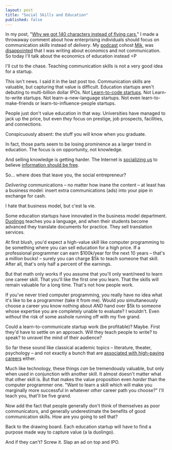 ```yaml
---
layout: post
title: "Social Skills and Education"
published: false
---
```


In my post, "[Why we got 140 characters instead of flying cars][flying cars]," I made a throwaway comment about how enterprising individuals should focus on communication *skills* instead of *delivery*. My [podcast][bizvsdev] cohost [Mik][mik], was [disappointed][miks post] that I was writing about economics and not communication. So today I'll talk about the economics of education instead =P

I'll cut to the chase. Teaching communication skills is not a very good idea for a startup. 

This isn't news. I said it in the last post too. Communication skills are valuable, but capturing that value is difficult. Education startups aren't debuting to multi-billion dollar IPOs. Not [Learn-to-code startups][kahn academy]. Not Learn-to-write startups. Not learn-a-new-language startups. Not even learn-to-make-friends or learn-to-influence-people startups.

People just don't value education in that way. Universities have managed to jack up the price, but even *they* focus on prestige, job prospects, facilities, and connections.

Conspicuously absent: the stuff you will know when you graduate.

In fact, those parts seem to be losing prominence as a larger trend in education. The focus is on opportunity, not knowledge.

And selling knowledge is getting harder. The Internet is [socializing us][melting asphalt] to believe [information should be free][information wants to be free].

So… where does that leave you, the social entrepreneur?

*Delivering* communications – no matter how inane the content – at least has a business model: insert extra communications (ads) into your pipe in exchange for cash.

I hate that business model, but c'est la vie.

Some education startups have innovated in the business model department. [Duolingo][duolingo] teaches you a language, and when their students become advanced they translate documents for practice. They sell translation services.

At first blush, you'd expect a high-value skill like computer programming to be something where you can sell education for a high price. If a professional programmer can earn $100k/year for the next 10 years – that's a *million* bucks! – surely you can charge $5k to teach someone that skill. After all, that's only half a percent of the earnings.

But that math only works if you assume that you'll only want/need to learn one career skill. That you'll like the first one you learn. That the skills will remain valuable for a long time. That's not how people work.

If you’ve never tried computer programming, you really have no idea what it's like to be a programmer (take it from me). Would *you* simultaneously choose a career you know nothing about *AND* hand over $5k to someone whose expertise you are completely unable to evaluate? I wouldn't. Even *without* the risk of some asshole running off with my five grand.

Could a learn-to-communicate startup work (be profitable)? Maybe. First they'd have to settle on an approach. Will they teach people to write? to speak? to unravel the mind of their audience?

So far these sound like classical academic topics – literature, theater, psychology – and not exactly a bunch that are [associated with high-paying careers][538 college majors] either.

Much like technology, these things *can* be tremendously valuable, but only when used in conjunction with another skill. It almost doesn't matter what that other skill is. But that makes the value proposition even *harder* than the computer programmer one. "Want to learn a skill which will make you marginally more successful in whatever *other* career path you choose?" I'll teach you, that'll be five grand.

Now add the fact that people generally don't think of themselves as poor communicators, and generally underestimate the benefits of good communication skills. How are you going to sell that?

Back to the drawing board. Each education startup will have to find a purpose made way to capture value (a la duolingo).

And if they can't? Screw it. Slap an ad on top and IPO.

 [duolingo]: https://www.duolingo.com
 [bizvsdev]: http://www.bizvsdev.com
 [miks post]: http://mikhail.svbtle.com/140-character-vs-red-white-and-blue-space-jockeys
 [melting asphalt]: http://www.meltingasphalt.com/personhood-a-game-for-two-or-more-players/
 [mik]: https://twitter.com/MikPozin
 [kahn academy]: http://www.forbes.com/sites/michaelnoer/2012/11/02/one-man-one-computer-10-million-students-how-khan-academy-is-reinventing-education/
 [flying cars]: http://www.jiaaro.com/Why-we-got-140-characters-instead-of-flying-cars/
 [information wants to be free]: http://en.wikipedia.org/wiki/Information_wants_to_be_free
 [538 college majors]: http://fivethirtyeight.com/features/the-economic-guide-to-picking-a-college-major/
